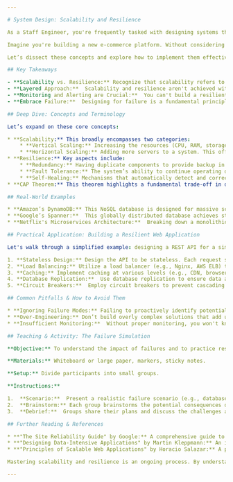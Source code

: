 ```yaml
---

# System Design: Scalability and Resilience

As a Staff Engineer, you're frequently tasked with designing systems that not only meet current needs but also anticipate future growth and withstand unexpected disruptions. Understanding scalability and resilience isn't a theoretical exercise; it's a critical skill that directly impacts the stability and performance of the applications and services you oversee. This article delves into these concepts, providing practical guidance and actionable insights for building robust and adaptable systems.

Imagine you're building a new e-commerce platform. Without considering scalability, a simple solution might handle a few thousand users initially. However, during a flash sale, traffic spikes exponentially, overwhelming the system and leading to lost sales, frustrated customers, and potentially significant revenue loss. This scenario highlights the importance of proactively designing for scalability and resilience.

Let’s dissect these concepts and explore how to implement them effectively.

## Key Takeaways

- **Scalability vs. Resilience:** Recognize that scalability refers to a system’s ability to handle increasing load, while resilience focuses on its ability to recover from failures. They’re often intertwined but distinct.
- **Layered Approach:**  Scalability and resilience aren't achieved with a single solution. They require a layered approach, addressing potential issues at different levels – from the infrastructure to the application code.
- **Monitoring and Alerting are Crucial:**  You can't build a resilient system if you don't know when it's failing. Robust monitoring and alerting systems are the foundation of any resilient design.
- **Embrace Failure:**  Designing for failure is a fundamental principle. Treat failures as learning opportunities and build mechanisms to detect, isolate, and recover from them.

## Deep Dive: Concepts and Terminology

Let’s expand on these core concepts:

* **Scalability:** This broadly encompasses two categories:
    * **Vertical Scaling:** Increasing the resources (CPU, RAM, storage) of a single server. It’s simpler but has inherent limitations.
    * **Horizontal Scaling:** Adding more servers to a system. This offers greater flexibility and scalability.
* **Resilience:** Key aspects include:
    * **Redundancy:** Having duplicate components to provide backup in case of failure.
    * **Fault Tolerance:** The system’s ability to continue operating despite the presence of a fault.
    * **Self-Healing:** Mechanisms that automatically detect and correct failures.
* **CAP Theorem:** This theorem highlights a fundamental trade-off in distributed systems: you can only reliably achieve two out of the following three properties: Consistency, Availability, Partition Tolerance.  Understanding this theorem is crucial for making informed design choices.

## Real-World Examples

* **Amazon’s DynamoDB:** This NoSQL database is designed for massive scale and high availability, utilizing techniques like data sharding and replication.
* **Google’s Spanner:**  This globally distributed database achieves strong consistency and high availability through a sophisticated architecture based on TrueTime.
* **Netflix's Microservices Architecture:**  Breaking down a monolithic application into smaller, independent services allows for independent scaling, fault isolation, and faster development cycles.

## Practical Application: Building a Resilient Web Application

Let's walk through a simplified example: designing a REST API for a simple blog application.

1. **Stateless Design:** Design the API to be stateless. Each request should contain all the necessary information. This allows for easy scaling and simplifies fault tolerance.
2. **Load Balancing:** Utilize a load balancer (e.g., Nginx, AWS ELB) to distribute traffic across multiple API servers.
3. **Caching:** Implement caching at various levels (e.g., CDN, browser cache, server-side cache) to reduce load on the backend.
4. **Database Replication:**  Use database replication to ensure data availability in case of database failure.
5. **Circuit Breakers:**  Employ circuit breakers to prevent cascading failures. If a service is unavailable, the circuit breaker will trip, preventing further requests from being sent to it.

## Common Pitfalls & How to Avoid Them

* **Ignoring Failure Modes:** Failing to proactively identify potential failure scenarios can lead to unexpected outages. Conduct “chaos engineering” exercises to simulate failures and test the system’s resilience.
* **Over-Engineering:** Don’t build overly complex solutions that add unnecessary overhead. Focus on simplicity and robustness.
* **Insufficient Monitoring:**  Without proper monitoring, you won't know when something is going wrong. Implement comprehensive monitoring of key metrics like latency, error rates, and resource utilization.

## Teaching & Activity: The Failure Simulation

**Objective:** To understand the impact of failures and to practice responding to them.

**Materials:** Whiteboard or large paper, markers, sticky notes.

**Setup:** Divide participants into small groups.

**Instructions:**

1.  **Scenario:**  Present a realistic failure scenario (e.g., database server outage, network connectivity loss, component failure).
2.  **Brainstorm:** Each group brainstorms the potential consequences of the failure and outlines a response plan.
3.  **Debrief:**  Groups share their plans and discuss the challenges and trade-offs involved.

## Further Reading & References

* **"The Site Reliability Guide" by Google:** A comprehensive guide to building and operating reliable software systems.
* **"Designing Data-Intensive Applications" by Martin Kleppmann:** An in-depth exploration of data systems, covering topics like consistency, replication, and distributed transactions.
* **"Principles of Scalable Web Applications" by Horacio Salazar:** A practical guide to building scalable web applications.

Mastering scalability and resilience is an ongoing process. By understanding these concepts and applying them strategically, you can build systems that are not only performant but also robust, reliable, and capable of adapting to the ever-changing demands of the digital world. This is not just about preventing downtime; it’s about ensuring the best possible user experience and maximizing the value of your systems.  Let’s build systems that can handle anything.

---
```

